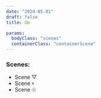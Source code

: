 ```yaml
---
date: "2024-05-01"
draft: false
title: Om

params:
  bodyClass: "scenes"
  containerClass: "containerScene"
---
```


### Scenes:

- Scene &#9661;
- Scene &#9747;
- Scene &#9737;

